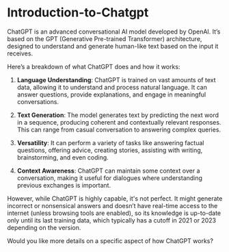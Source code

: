 # Introduction-to-Chatgpt
ChatGPT is an advanced conversational AI model developed by OpenAI. It’s based on the GPT (Generative Pre-trained Transformer) architecture, designed to understand and generate human-like text based on the input it receives. 

Here’s a breakdown of what ChatGPT does and how it works:

1. **Language Understanding**: ChatGPT is trained on vast amounts of text data, allowing it to understand and process natural language. It can answer questions, provide explanations, and engage in meaningful conversations.

2. **Text Generation**: The model generates text by predicting the next word in a sequence, producing coherent and contextually relevant responses. This can range from casual conversation to answering complex queries.

3. **Versatility**: It can perform a variety of tasks like answering factual questions, offering advice, creating stories, assisting with writing, brainstorming, and even coding.

4. **Context Awareness**: ChatGPT can maintain some context over a conversation, making it useful for dialogues where understanding previous exchanges is important.

However, while ChatGPT is highly capable, it's not perfect. It might generate incorrect or nonsensical answers and doesn’t have real-time access to the internet (unless browsing tools are enabled), so its knowledge is up-to-date only until its last training data, which typically has a cutoff in 2021 or 2023 depending on the version.

Would you like more details on a specific aspect of how ChatGPT works?
